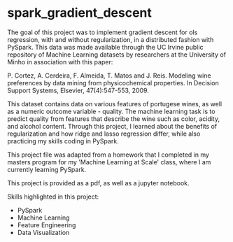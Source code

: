 # spark_gradient_descent

The goal of this project was to implement gradient descent for ols regression, with and without regularization, in a distributed fashion with PySpark. This data was made available through the UC Irvine public repository of Machine Learning datasets by researchers at the University of Minho in association with this paper:

P. Cortez, A. Cerdeira, F. Almeida, T. Matos and J. Reis. Modeling wine preferences by data mining from physicochemical properties. In Decision Support Systems, Elsevier, 47(4):547-553, 2009.

This dataset contains data on various features of portugese wines, as well as a numeric outcome variable - quality. The machine learning task is to predict quality from features that describe the wine such as color, acidity, and alcohol content. Through this project, I learned about the benefits of regularization and how ridge and lasso regression differ, while also practicing my skills coding in PySpark.

This project file was adapted from a homework that I completed in my masters program for my 'Machine Learning at Scale' class, where I am currently learning PySpark.

This project is provided as a pdf, as well as a jupyter notebook. 

Skills highlighted in this project:

- PySpark
- Machine Learning
- Feature Engineering
- Data Visualization
